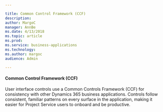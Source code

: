 ```yaml
---

title: Common Control Framework (CCF)
description: 
author: MargoC
manager: AnnBe
ms.date: 4/13/2018
ms.topic: article
ms.prod: 
ms.service: business-applications
ms.technology: 
ms.author: margoc
audience: Admin

---
```

#### Common Control Framework (CCF) 

User interface controls use a Common Controls Framework (CCF) for consistency
with other Dynamics 365 business applications. Controls follow consistent,
familiar patterns on every surface in the application, making it easier for
Project Service users to onboard and be productive.
